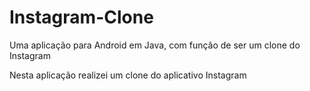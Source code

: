 # Instagram-Clone
Uma aplicação para Android em Java, com função de ser um clone do Instagram

Nesta aplicação realizei um clone do aplicativo Instagram

